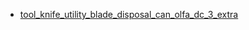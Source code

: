 * [tool_knife_utility_blade_disposal_can_olfa_dc_3_extra](tool_knife_utility_blade_disposal_can_olfa_dc_3_extra)
